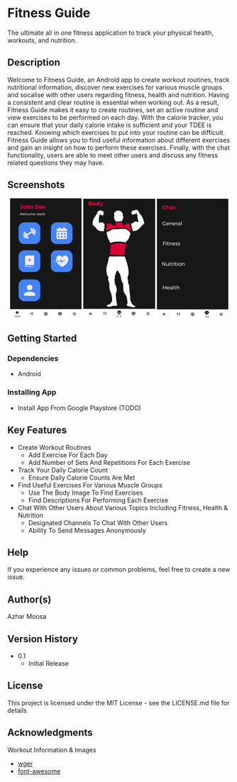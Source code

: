 # Fitness Guide

The ultimate all in one fitness application to track your physical health, workouts, and nutrition.

## Description

Welcome to Fitness Guide, an Android app to create workout routines, track nutritional information, discover new exercises for various muscle groups and socalise with other users regarding fitness, health and nutrition. Having a consistent and clear routine is essential when working out. As a result, Fitness Guide makes it easy to create routines, set an active routine and view exercises to be performed on each day. With the calorie tracker, you can ensure that your daily calorie intake is sufficient and your TDEE is reached. Knowing which exercises to put into your routine can be difficult. Fitness Guide allows you to find useful information about different exercises and gain an insight on how to perform these exercises. Finally, with the chat functionality, users are able to meet other users and discuss any fitness related questions they may have.

## Screenshots

<p align="middle">
  <img src="/screenshots/Home.png" width="32%" />
  <img src="/screenshots/Body.png" width="32%" /> 
  <img src="/screenshots/Chat.png" width="32%" />
</p>

## Getting Started

### Dependencies

* Android

### Installing App

* Install App From Google Playstore (TODO)

## Key Features

* Create Workout Routines
   * Add Exercise For Each Day
   * Add Number of Sets And Repetitions For Each Exercise
* Track Your Daily Calorie Count
   * Ensure Daily Calorie Counts Are Met
* Find Useful Exercises For Various Muscle Groups
   * Use The Body Image To Find Exercises
   * Find Descriptions For Performing Each Exercise
* Chat With Other Users About Various Topics Including Fitness, Health & Nutrition
   * Designated Channels To Chat With Other Users
   * Ability To Send Messages Anonymously

## Help

If you experience any issues or common problems, feel free to create a new issue.

## Author(s)

Azhar Moosa

## Version History

* 0.1
    * Initial Release

## License

This project is licensed under the MIT License - see the LICENSE.md file for details

## Acknowledgments

Workout Information & Images
* [wger](https://wger.de/en/software/api)
* [font-awesome](https://fontawesome.com/)
